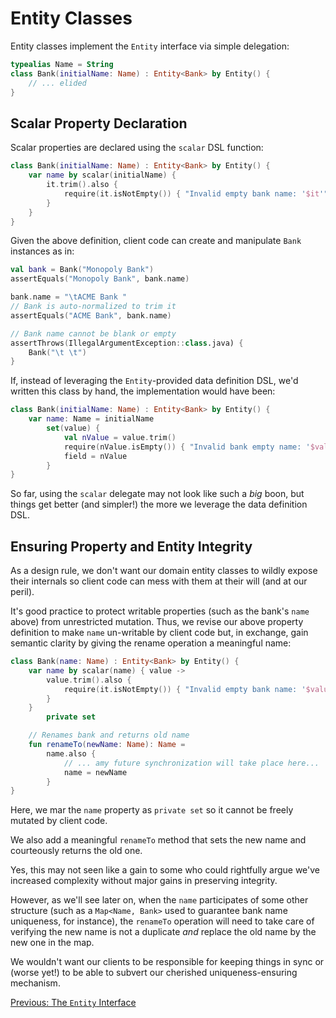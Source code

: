 # Entity Classes

Entity classes implement the `Entity` interface via simple delegation:

```kotlin
typealias Name = String
class Bank(initialName: Name) : Entity<Bank> by Entity() {
    // ... elided
}
```

## Scalar Property Declaration

Scalar properties are declared using the `scalar` DSL function:

```kotlin
class Bank(initialName: Name) : Entity<Bank> by Entity() {
    var name by scalar(initialName) {
        it.trim().also {
            require(it.isNotEmpty()) { "Invalid empty bank name: '$it'" }
        }
    }
}
```

Given the above definition, client code can create and manipulate `Bank` instances
as in:

```kotlin
val bank = Bank("Monopoly Bank")
assertEquals("Monopoly Bank", bank.name)

bank.name = "\tACME Bank "
// Bank is auto-normalized to trim it
assertEquals("ACME Bank", bank.name)

// Bank name cannot be blank or empty
assertThrows(IllegalArgumentException::class.java) {
    Bank("\t \t")
}
```

If, instead of leveraging the `Entity`-provided data definition DSL, we'd written 
this class by hand, the implementation would have been:

```kotlin
class Bank(initialName: Name) : Entity<Bank> by Entity() {
    var name: Name = initialName
        set(value) {
            val nValue = value.trim()
            require(nValue.isEmpty()) { "Invalid bank empty name: '$value'" }
            field = nValue
        }
}
```

So far, using the `scalar` delegate may not look like such a _big_ boon, but things
get better (and simpler!) the more we leverage the data definition DSL.

## Ensuring Property and Entity Integrity

As a design rule, we don't want our domain entity classes to wildly expose their
internals so client code can mess with them at their will (and at our peril).

It's good practice to protect writable properties (such as the bank's `name` 
above) from unrestricted mutation. Thus, we revise our above property definition
to make `name` un-writable by client code but, in exchange, gain semantic clarity
by giving the rename operation a meaningful name:

```kotlin
class Bank(name: Name) : Entity<Bank> by Entity() {
    var name by scalar(name) { value ->
        value.trim().also {
            require(it.isNotEmpty()) { "Invalid empty bank name: '$value'" }
        }
    }
        private set

    // Renames bank and returns old name
    fun renameTo(newName: Name): Name =
        name.also {
            // ... amy future synchronization will take place here...
            name = newName
        }
}
```

Here, we mar the `name` property as `private set` so it cannot be freely mutated
by client code.

We also add a meaningful `renameTo` method that sets the new name and courteously
returns the old one.

Yes, this may not seen like a gain to some who could rightfully argue we've
increased complexity without major gains in preserving integrity.

However, as we'll see later on, when the `name` participates of some other
structure (such as a `Map<Name, Bank>` used to guarantee bank name uniqueness, for
instance), the `renameTo` operation will need to take care of verifying the new
name is not a duplicate _and_ replace the old name by the new one in the map.

We wouldn't want our clients to be responsible for keeping things in sync or
(worse yet!) to be able to subvert our cherished uniqueness-ensuring mechanism.

[Previous: The `Entity` Interface](01-entity-interface.md)
